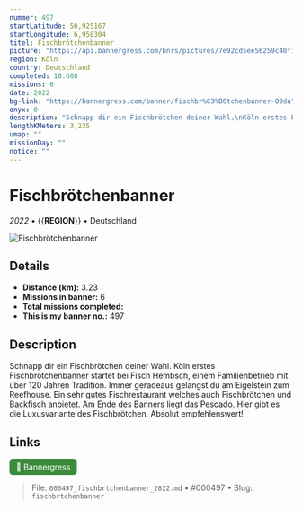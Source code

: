 ```yaml
---
nummer: 497
startLatitude: 50,925167
startLongitude: 6,958304
titel: Fischbrötchenbanner
picture: "https://api.bannergress.com/bnrs/pictures/7e92cd5ee56259c40f1cd19da7e0adb5"
region: Köln
country: Deutschland
completed: 10.608
missions: 6
date: 2022
bg-link: "https://bannergress.com/banner/fischbr%C3%B6tchenbanner-09da"
onyx: 0
description: "Schnapp dir ein Fischbrötchen deiner Wahl.\nKöln erstes Fischbrötchenbanner startet bei Fisch Hembsch, einem Familienbetrieb mit über 120 Jahren Tradition. Immer geradeaus gelangst du am Eigelstein zum Reefhouse. Ein sehr gutes Fischrestaurant welches auch Fischbrötchen und Backfisch anbietet.\nAm Ende des Banners liegt das Pescado. Hier gibt es die Luxusvariante des Fischbrötchen. Absolut empfehlenswert!"
lengthKMeters: 3,235
umap: ""
missionDay: ""
notice: ""
---
```

# Fischbrötchenbanner

*2022* • {{__REGION__}} • Deutschland

![Fischbrötchenbanner](https://api.bannergress.com/bnrs/pictures/7e92cd5ee56259c40f1cd19da7e0adb5)



## Details
- **Distance (km):** 3.23
- **Missions in banner:** 6
- **Total missions completed:** 
- **This is my banner no.:** 497



## Description
Schnapp dir ein Fischbrötchen deiner Wahl.
Köln erstes Fischbrötchenbanner startet bei Fisch Hembsch, einem Familienbetrieb mit über 120 Jahren Tradition. Immer geradeaus gelangst du am Eigelstein zum Reefhouse. Ein sehr gutes Fischrestaurant welches auch Fischbrötchen und Backfisch anbietet.
Am Ende des Banners liegt das Pescado. Hier gibt es die Luxusvariante des Fischbrötchen. Absolut empfehlenswert!



## Links
<a href="https://bannergress.com/banner/fischbr%C3%B6tchenbanner-09da" target="_blank" style="display:inline-block;margin-right:8px;padding:6px 12px;background:#3c8b3c;color:#fff;text-decoration:none;border-radius:6px;">🔗 Bannergress</a>



> File: `000497_fischbrtchenbanner_2022.md` • #000497 • Slug: `fischbrtchenbanner`
